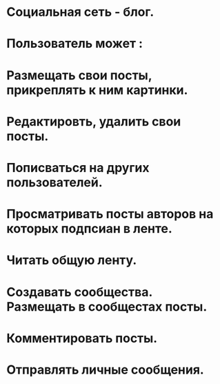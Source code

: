 # Социальная сеть - блог. 
# Пользователь может :
# Размещать свои посты, прикреплять к ним картинки.
# Редактировть, удалить свои посты.
# Пописваться на других пользователей.
# Просматривать посты авторов на которых подпсиан в ленте.
# Читать общую ленту.
# Создавать сообщества. Размещать в сообщестах посты.
# Комментировать посты.
# Отправлять личные сообщения.
